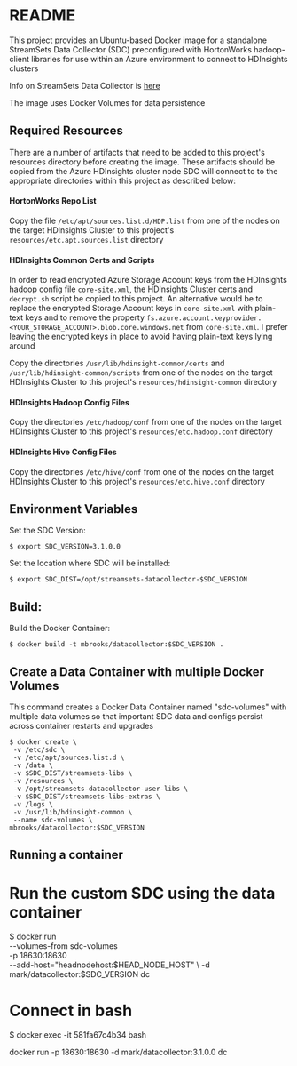 # README

This project provides an Ubuntu-based Docker image for a standalone StreamSets Data 
Collector (SDC) preconfigured with  HortonWorks hadoop-client libraries for use within 
an Azure environment to connect to HDInsights clusters

Info on StreamSets Data Collector is [here](https://streamsets.com/products/sdc)

The image uses Docker Volumes for data persistence

## Required Resources

There are a number of artifacts that need to be added to this project's resources
directory before creating the image.  These artifacts should be copied from the
Azure HDInsights cluster node SDC will connect to to the appropriate directories
within this project as described below:

#### HortonWorks Repo List

Copy the file `/etc/apt/sources.list.d/HDP.list` from one of the nodes on the target 
HDInsights Cluster to this project's `resources/etc.apt.sources.list` directory

#### HDInsights Common Certs and Scripts

In order to read encrypted Azure Storage Account keys from the HDInsights hadoop
config file `core-site.xml`, the HDInsights Cluster certs and `decrypt.sh` script be 
copied to this project.  An alternative would be to replace the encrypted Storage 
Account keys in `core-site.xml` with plain-text keys and to remove the property
`fs.azure.account.keyprovider.<YOUR_STORAGE_ACCOUNT>.blob.core.windows.net` from 
`core-site.xml`.   I prefer leaving the encrypted keys in place to avoid having 
plain-text keys lying around

Copy the directories `/usr/lib/hdinsight-common/certs` and 
`/usr/lib/hdinsight-common/scripts` from one of the nodes on the target HDInsights 
Cluster to this project's `resources/hdinsight-common` directory

#### HDInsights Hadoop Config Files

Copy the directories `/etc/hadoop/conf` from one of the nodes on the target 
HDInsights Cluster to this project's `resources/etc.hadoop.conf` directory

#### HDInsights Hive Config Files

Copy the directories `/etc/hive/conf` from one of the nodes on the target HDInsights 
Cluster to this project's `resources/etc.hive.conf` directory

## Environment Variables

Set the SDC Version:

	$ export SDC_VERSION=3.1.0.0

Set the location where SDC will be installed:

	$ export SDC_DIST=/opt/streamsets-datacollector-$SDC_VERSION



## Build:

Build the Docker Container:

	$ docker build -t mbrooks/datacollector:$SDC_VERSION .


## Create a Data Container with multiple Docker Volumes 

This command creates a Docker Data Container named "sdc-volumes" 
with multiple data volumes so that important SDC data and configs 
persist across container restarts and upgrades

	$ docker create \
	 -v /etc/sdc \
	 -v /etc/apt/sources.list.d \
	 -v /data \
	 -v $SDC_DIST/streamsets-libs \
	 -v /resources \
	 -v /opt/streamsets-datacollector-user-libs \
	 -v $SDC_DIST/streamsets-libs-extras \
	 -v /logs \
	 -v /usr/lib/hdinsight-common \
	 --name sdc-volumes \
	mbrooks/datacollector:$SDC_VERSION



## Running a container
# Run the custom SDC using the data container
$ docker run \
 --volumes-from sdc-volumes \
 -p 18630:18630  \
 --add-host="headnodehost:$HEAD_NODE_HOST" \
 -d mark/datacollector:$SDC_VERSION dc 
 
 
 
# Connect in bash 
$ docker exec -it 581fa67c4b34 bash

docker run  -p 18630:18630 -d mark/datacollector:3.1.0.0 dc 

